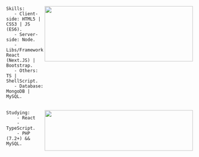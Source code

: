 ## 
<img align="right" src="https://github-readme-stats.vercel.app/api?username=alexsandersilv&show_icons=true&count_private=truehide=contribs,prs&theme=react" width="400" height="150" />

```
Skills:
   - Client-side: HTML5 | CSS3 | JS (ES6).
   - Server-side: Node.
   - Libs/Frameworks: React (Next.JS) | Bootstrap.
   - Others: TS | ShellScript.
   - Database: MongoDB | MySQL.
``` 

##

<img align="right" src="https://spotify-github-profile.vercel.app/api/view.svg?uid=ghnh1aqj0gy5sexz77p06jxg1&cover_image=true&theme=novatorem&bar_color=009dff&bar_color_cover=falseer=false" width="400" height="110" />

```
Studying:
    - React
    - TypeScript.
    - PHP (7.2+) && MySQL.
```
<!-- 
```
(╯°□°）╯︵ ┻━┻ || ¯\_(ツ)_/¯
```
-->
